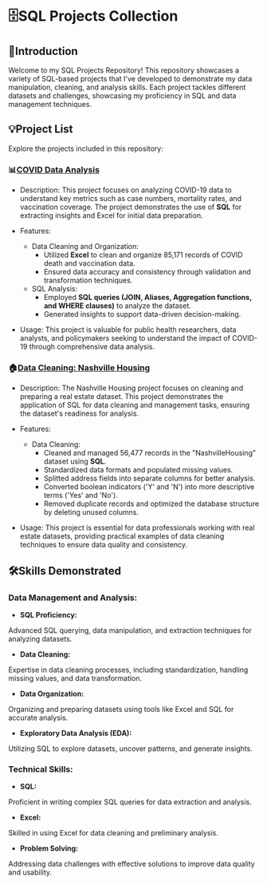 # 🗄️SQL Projects Collection
## 🔎Introduction
Welcome to my SQL Projects Repository! This repository showcases a variety of SQL-based projects that I've developed to demonstrate my data manipulation, cleaning, and analysis skills. Each project tackles different datasets and challenges, showcasing my proficiency in SQL and data management techniques.

## 💡Project List
Explore the projects included in this repository:

### 📊[COVID Data Analysis](https://github.com/tsenyun/SQL/blob/main/SQL%20Data%20Exploration%20-%20COVID%20Project.sql)
- Description:
This project focuses on analyzing COVID-19 data to understand key metrics such as case numbers, mortality rates, and vaccination coverage. The project demonstrates the use of **SQL** for extracting insights and Excel for initial data preparation.

- Features:
  - Data Cleaning and Organization:
      - Utilized **Excel** to clean and organize 85,171 records of COVID death and vaccination data.
      - Ensured data accuracy and consistency through validation and transformation techniques.
  - SQL Analysis:
      - Employed **SQL queries (JOIN, Aliases, Aggregation functions, and WHERE clauses)** to analyze the dataset.
      - Generated insights to support data-driven decision-making.
- Usage:
This project is valuable for public health researchers, data analysts, and policymakers seeking to understand the impact of COVID-19 through comprehensive data analysis.

### 🏠[Data Cleaning: Nashville Housing](https://github.com/tsenyun/SQL/blob/main/SQL%20Data%20Cleaning%20-%20NashvilleHousing%20Project.sql)
- Description:
The Nashville Housing project focuses on cleaning and preparing a real estate dataset. This project demonstrates the application of SQL for data cleaning and management tasks, ensuring the dataset's readiness for analysis.

- Features:
  - Data Cleaning:
      - Cleaned and managed 56,477 records in the "NashvilleHousing" dataset using **SQL**.
      - Standardized data formats and populated missing values.
      - Splitted address fields into separate columns for better analysis.
      - Converted boolean indicators ('Y' and 'N') into more descriptive terms ('Yes' and 'No').
      - Removed duplicate records and optimized the database structure by deleting unused columns.

- Usage:
This project is essential for data professionals working with real estate datasets, providing practical examples of data cleaning techniques to ensure data quality and consistency.

## 🛠️Skills Demonstrated
### Data Management and Analysis:
- **SQL Proficiency:** 

Advanced SQL querying, data manipulation, and extraction techniques for analyzing datasets.

- **Data Cleaning:**  

Expertise in data cleaning processes, including standardization, handling missing values, and data transformation.

- **Data Organization:** 

Organizing and preparing datasets using tools like Excel and SQL for accurate analysis.

- **Exploratory Data Analysis (EDA):** 

Utilizing SQL to explore datasets, uncover patterns, and generate insights.

### Technical Skills: 
- **SQL:** 

Proficient in writing complex SQL queries for data extraction and analysis.

- **Excel:**  

Skilled in using Excel for data cleaning and preliminary analysis.

- **Problem Solving:** 

Addressing data challenges with effective solutions to improve data quality and usability.


